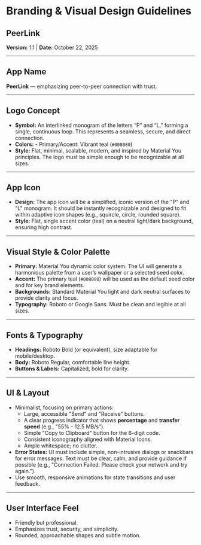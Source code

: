 # Branding & Visual Design Guidelines
## PeerLink

**Version:** 1.1 | **Date:** October 22, 2025

---

## App Name
**PeerLink** — emphasizing peer-to-peer connection with trust.

---

## Logo Concept
- **Symbol:** An interlinked monogram of the letters “P” and “L,” forming a single, continuous loop. This represents a seamless, secure, and direct connection.
- **Colors:** - Primary/Accent: Vibrant teal (`#008080`)
- **Style:** Flat, minimal, scalable, modern, and inspired by Material You principles. The logo must be simple enough to be recognizable at all sizes.

---

## App Icon
- **Design:** The app icon will be a simplified, iconic version of the "P" and "L" monogram. It should be instantly recognizable and designed to fit within adaptive icon shapes (e.g., squircle, circle, rounded square).
- **Style:** Flat, single accent color (teal) on a neutral light/dark background, ensuring high contrast.

---

## Visual Style & Color Palette
- **Primary:** Material You dynamic color system. The UI will generate a harmonious palette from a user’s wallpaper or a selected seed color.
- **Accent:** The primary teal (`#008080`) will be used as the default seed color and for key brand elements.
- **Backgrounds:** Standard Material You light and dark neutral surfaces to provide clarity and focus.
- **Typography:** Roboto or Google Sans. Must be clean and legible at all sizes.

---

## Fonts & Typography
- **Headings:** Roboto Bold (or equivalent), size adaptable for mobile/desktop.
- **Body:** Roboto Regular, comfortable line height.
- **Buttons & Labels:** Capitalized, bold for clarity.

---

## UI & Layout
- Minimalist, focusing on primary actions:
  - Large, accessible "Send" and "Receive" buttons.
  - A clear progress indicator that shows **percentage** and **transfer speed** (e.g., "55% - 12.5 MB/s").
  - Simple "Copy to Clipboard" button for the 6-digit code.
  - Consistent iconography aligned with Material Icons.
  - Ample whitespace; no clutter.
- **Error States:** UI must include simple, non-intrusive dialogs or snackbars for error messages. Text must be clear, calm, and provide guidance if possible (e.g., "Connection Failed. Please check your network and try again.").
- Use smooth, responsive animations for state transitions and user feedback.

---

## User Interface Feel
- Friendly but professional.
- Emphasizes trust, security, and simplicity.
- Rounded, approachable shapes and subtle motion.